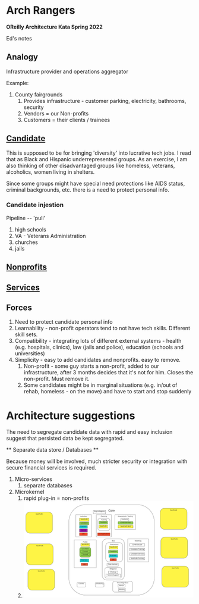 # Arch Rangers

**OReilly Architecture Kata Spring 2022**

Ed's notes

## Analogy
Infrastructure provider and operations aggregator

Example:
1. County fairgrounds
   1. Provides infrastructure - customer parking, electricity, bathrooms, security
   2. Vendors = our Non-profits
   3. Customers = their clients / trainees

## [Candidate](Candidate.md)
This is supposed to be for bringing 'diversity' into lucrative tech jobs.  I read that as Black and Hispanic underrepresented groups.
As an exercise, I am also thinking of other disadvantaged groups like homeless, veterans, alcoholics, women living in shelters.

Since some groups might have special need protections like AIDS status, criminal backgrounds, etc. there is a need to protect personal info.
### Candidate injestion
Pipeline -- 'pull'
1) high schools
2) VA - Veterans Administration
3) churches
4) jails

## [Nonprofits](NonProfits.md)

## [Services](Services.md)

## Forces
1) Need to protect candidate personal info
2) Learnability - non-profit operators tend to not have tech skills.  Different skill sets.
3) Compatibility - integrating lots of different external systems - health (e.g. hospitals, clinics), law (jails and police), education (schools and universities)
4) Simplicity - easy to add candidates and nonprofits.  easy to remove.
   1) Non-profit - some guy starts a non-profit, added to our infrastructure, after 3 months decides that it's not for him.  Closes the non-profit.  Must remove it.
   2) Some candidates might be in marginal situations (e.g. in/out of rehab, homeless - on the move) and have to start and stop suddenly
   

# Architecture suggestions

The need to segregate candidate data with rapid and easy inclusion suggest that persisted data be kept segregated.

** Separate data store / Databases **

Because money will be involved, much stricter security or integration with secure financial services is required.

1) Micro-services
   1) separate databases
2) Microkernel
   1) rapid plug-in = non-profits
   2) ![MicroKernel components](MicroKernel.jpg "MicroKernel components")